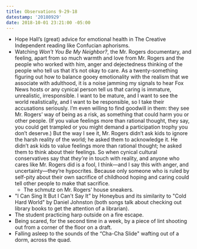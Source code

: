 ```yaml
---
title: Observations 9-29-18
datestamp: '20180929'
date: 2018-10-01 23:21:00 -05:00
---
```


- Hope Hall’s (great) advice for emotional health in The Creative Independent reading like Confucian aphorisms.
- Watching *Won't You Be My Neighbor?*, the Mr. Rogers documentary, and feeling, apart from so much warmth and love from Mr. Rogers and the people who worked with him, anger and dejectedness thinking of the people who tell us that it’s not okay to care. As a twenty-something figuring out how to balance gooey emotionality with the realism that we associate with adulthood, it is a noise jamming my signals to hear Fox News hosts or any cynical person tell us that caring is immature, unrealistic, irresponsible. I want to be mature, and I want to see the world realistically, and I want to be responsible, so I take their accusations seriously. I’m even willing to find goodwill in them: they see Mr. Rogers’ way of being as a risk, as something that could harm you or other people. (If you value feelings more than rational thought, they say, you could get trampled or you might demand a participation trophy you don’t deserve.) But the way I see it, Mr. Rogers didn’t ask kids to ignore the harsh reality of the world; he asked them to acknowledge it. He didn’t ask kids to value feelings more than rational thought; he asked them to think about their feelings. So when cynical cultural conservatives say that *they’re* in touch with reality, and anyone who cares like Mr. Rogers did is a fool, I think—and I say this with anger, and uncertainty—they’re hypocrites. Because only someone who is ruled by self-pity about their own sacrifice of childhood hoping and caring could tell other people to make that sacrifice.
	- The schmutz on Mr. Rogers' house sneakers.
- "I Can Sing It But I Can't Say It” by Honeybus and its similarity to "Cold Hard World" by Daniel Johnston (both songs talk about checking out library books to get the attention of a librarian).
- The student practicing harp outside on a fire escape.
- Being scared, for the second time in a week, by a piece of lint shooting out from a corner of the floor on a draft.
- Falling asleep to the sounds of the “Cha-Cha Slide" wafting out of a dorm, across the quad.
